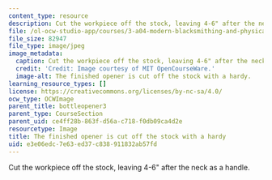 ```yaml
---
content_type: resource
description: Cut the workpiece off the stock, leaving 4-6" after the neck as a handle.
file: /ol-ocw-studio-app/courses/3-a04-modern-blacksmithing-and-physical-metallurgy-fall-2008/e3e06edc7e63ed37c838911832ab57fd_072.jpg
file_size: 82947
file_type: image/jpeg
image_metadata:
  caption: Cut the workpiece off the stock, leaving 4-6" after the neck as a handle.
  credit: 'Credit: Image courtesy of MIT OpenCourseWare.'
  image-alt: The finished opener is cut off the stock with a hardy.
learning_resource_types: []
license: https://creativecommons.org/licenses/by-nc-sa/4.0/
ocw_type: OCWImage
parent_title: bottleopener3
parent_type: CourseSection
parent_uid: ce4ff28b-863f-d56a-c718-f0db09ca4d2e
resourcetype: Image
title: The finished opener is cut off the stock with a hardy
uid: e3e06edc-7e63-ed37-c838-911832ab57fd
---
```

Cut the workpiece off the stock, leaving 4-6" after the neck as a handle.